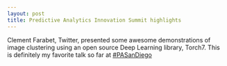 ```yaml
---
layout: post
title: Predictive Analytics Innovation Summit highlights
---
```


Clement Farabet, Twitter, presented some awesome demonstrations of image clustering using an open source Deep Learning library, Torch7. This is definitely my favorite talk so far at [#PASanDiego](https://theinnovationenterprise.com/summits/predictive-analytics-innovation-summit-san-diego2015/) 
